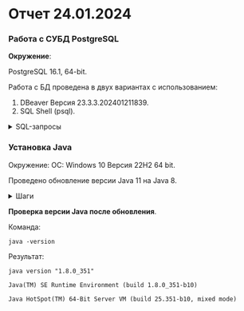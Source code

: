 # Отчет 24.01.2024

### Работа с СУБД PostgreSQL

**Окружение**:

PostgreSQL 16.1, 64-bit.

Работа с БД проведена в двух вариантах с использованием:

1. DBeaver Версия 23.3.3.202401211839.
2. SQL Shell (psql).

<details><summary>SQL-запросы</summary>

1. **Создание БД**.
   
create database alefowl_test;

2. **Создание таблицы**.

create table clients (

id int primary key,

name varchar(50),

city varchar(50),

email varchar(100),

category varchar(50),

total_orders int,

total_amount decimal(8,2));

3. **Заполнение таблицы**.

insert into clients (id, name, city, email, category, total_orders, total_amount) values (1, 'Борзов Иван', 'Ставрополь', 'qwer@mail.ru', 'новый клиент', 12, 2590.25);

insert into clients (id, name, city, email, category, total_orders, total_amount) values (2, 'Калинина Анна', 'Иваново', 'asdfg@mail.ru', 'постоянный клиент', 207, 29500.15);

insert into clients (id, name, city, email, category, total_orders, total_amount) values (3, 'Котов Николай', 'Москва', 'zxvcn12ggh@gmail.com', 'неактивный', 3, 1458.12);

insert into clients (id, name, city, email, category, total_orders, total_amount) values (4, 'Котова Елена', 'Москва', 'fgtyhn@gmail.com', 'неактивный', 0, 0.00);

4. **Добавление колонки в таблицу**.

alter table clients
add date_last_order date;

5. **Изменение записей в таблице**.

update clients
set email = 'borzov123@gmail.ru'
where id = 1;

update clients
set category = 'постоянный клиент'
where total_orders > 10;

update clients
set category = 'новый клиент'
where total_orders between 1 and 9 and total_amount > 1000.00;

update clients
set date_last_order = '2023-10-25'
where id = 1;

update clients
set date_last_order = '2024-01-05'
where id = 2;

update clients
set date_last_order = '2022-11-25'
where id = 3;

6. **Удаление записей из таблицы**.

delete from clients
where category = 'неактивный' or total_orders < 1;

delete from clients
where (extract(year from age(current_date, date_last_order)) * 12 + extract(month from age(current_date, date_last_order))) > 12;

7. **Очистка таблицы**.

truncate clients;

8. **Удаление таблицы**.

drop table clients;

</details>

### Установка Java

Oкружение: OC: Windows 10 Версия 22H2 64 bit.

Проведено обновление версии Java 11 на Java 8.

<details><summary>Шаги</summary>

1. Скачать Java Development Kit (64bit) /[скачивала по ссылке](https://www.filepuma.com/download/java_development_kit_64bit_8.0.3510.10-33896/)/

2. Найти в Панеле управления "Изменение системных переменных среды".

3. В "Переменные среды" / "Системные переменные" в строке JAVA HOME указать путь к скаченному файлу `C:\Program Files\Java\jdk1.8.0_351`.

4. Там же в path указать путь до папки bin `C:\Program Files\Java\jdk1.8.0_351\bin`.

5. Проверить версию Java в командной строке. 

</details>

**Проверка версии Java после обновления**.

Команда: 

`java -version`

Результат: 

`java version "1.8.0_351"`

`Java(TM) SE Runtime Environment (build 1.8.0_351-b10)`

`Java HotSpot(TM) 64-Bit Server VM (build 25.351-b10, mixed mode)`
